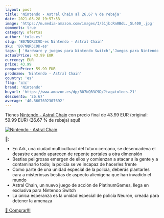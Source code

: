 ```yaml
---
layout: post
title: 'Nintendo - Astral Chain al 26.67 % de rebaja'
date: 2021-03-28 19:57:53
image: 'https://m.media-amazon.com/images/I/51jbcRn0BdL._SL400_.jpg'
comments: true
category: ofertas
author: 'tole.es'
slug: 'B07NQR3C9D-es Nintendo - Astral Chain'
sku: 'B07NQR3C9D-es'
tags: [ 'Hardware y juegos para Nintendo Switch','Juegos para Nintendo Switch','Videojuegos','nintendo', ]
actualPrice: 43.99 EUR
currency: EUR
price: 43.99
comparePrice: 59.99 EUR
prodname: 'Nintendo - Astral Chain'
country: 'es'
flag: '🇪🇸'
brand: 'Nintendo'
buyurl: 'https://www.amazon.es/dp/B07NQR3C9D/?tag=tolees-21'
descuento: '26.67'
average: '40.8607692307692'
---
```


Tienes [Nintendo - Astral Chain](https://www.amazon.es/dp/B07NQR3C9D/?tag=tolees-21) con precio final de  43.99 EUR (original: 59.99 EUR) (26.67 %  de rebaja) aqui!

[![Nintendo - Astral Chain](https://m.media-amazon.com/images/I/51jbcRn0BdL._SL400_.jpg)](https://www.amazon.es/dp/B07NQR3C9D/?tag=tolees-21)

🔎:

- En Ark, una ciudad multicultural del futuro cercano, se desencadena el desastre cuando aparecen de repente portales a otra dimensión
- Bestias peligrosas emergen de ellos y comienzan a atacar a la gente y a contaminarlo todo; la policía se ve incapaz de hacerles frente
- Como parte de una unidad especial de la policía, deberás plantarles cara a misteriosas bestias de aspecto alienígena que han invadido el mundo
- Astral Chain, un nuevo juego de acción de PlatinumGames, llega en exclusiva para Nintendo Switch
- La única esperanza es la unidad especial de policía Neuron, creada para detener la amenaza

[🛒 Comprar!!!](https://www.amazon.es/dp/B07NQR3C9D/?tag=tolees-21)
